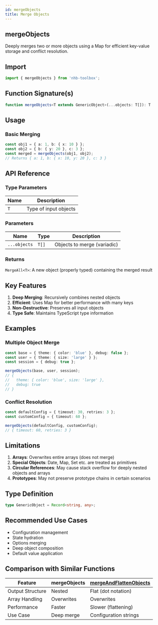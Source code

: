 ```yaml
---
id: mergeObjects
title: Merge Objects
---
```


## mergeObjects

Deeply merges two or more objects using a Map for efficient key-value storage and conflict resolution.

## Import

```typescript
import { mergeObjects } from 'nhb-toolbox';
```

## Function Signature(s)

```typescript
function mergeObjects<T extends GenericObject>(...objects: T[]): T
```

## Usage

### Basic Merging

```typescript
const obj1 = { a: 1, b: { x: 10 } };
const obj2 = { b: { y: 20 }, c: 3 };
const merged = mergeObjects(obj1, obj2);
// Returns { a: 1, b: { x: 10, y: 20 }, c: 3 }
```

## API Reference

### Type Parameters

| Name | Description           |
| ---- | --------------------- |
| `T`  | Type of input objects |

### Parameters

| Name         | Type  | Description                 |
| ------------ | ----- | --------------------------- |
| `...objects` | `T[]` | Objects to merge (variadic) |

### Returns

`MergeAll<T>`: A new object (properly typed) containing the merged result

## Key Features

1. **Deep Merging**: Recursively combines nested objects
2. **Efficient**: Uses Map for better performance with many keys
3. **Non-Destructive**: Preserves all input objects
4. **Type Safe**: Maintains TypeScript type information

## Examples

### Multiple Object Merge

```typescript
const base = { theme: { color: 'blue' }, debug: false };
const user = { theme: { size: 'large' } };
const session = { debug: true };

mergeObjects(base, user, session);
// {
//   theme: { color: 'blue', size: 'large' },
//   debug: true
// }
```

### Conflict Resolution

```typescript
const defaultConfig = { timeout: 30, retries: 3 };
const customConfig = { timeout: 60 };

mergeObjects(defaultConfig, customConfig);
// { timeout: 60, retries: 3 }
```

## Limitations

1. **Arrays**: Overwrites entire arrays (does not merge)
2. **Special Objects**: Date, Map, Set etc. are treated as primitives
3. **Circular References**: May cause stack overflow for deeply nested objects and arrays
4. **Prototypes**: May not preserve prototype chains in certain scenarios

## Type Definition

```typescript
type GenericObject = Record<string, any>;
```

## Recommended Use Cases

- Configuration management
- State hydration
- Options merging
- Deep object composition
- Default value application

## Comparison with Similar Functions

| Feature          | mergeObjects | [mergeAndFlattenObjects](mergeAndFlattenObjects) |
| ---------------- | ------------ | ------------------------------------------------ |
| Output Structure | Nested       | Flat (dot notation)                              |
| Array Handling   | Overwrites   | Overwrites                                       |
| Performance      | Faster       | Slower (flattening)                              |
| Use Case         | Deep merge   | Configuration strings                            |
